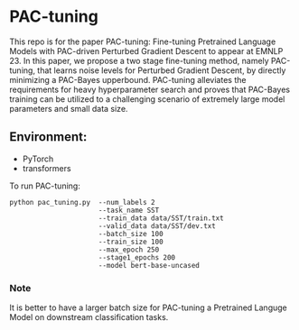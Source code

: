# PAC-tuning

This repo is for the paper PAC-tuning: Fine-tuning Pretrained Language Models with PAC-driven Perturbed Gradient Descent to appear at EMNLP 23. In this paper, we propose a two stage fine-tuning method, namely PAC-tuning, that learns noise levels for Perturbed Gradient Descent, by directly minimizing a PAC-Bayes upperbound. PAC-tuning alleviates the requirements for heavy hyperparameter search and proves that PAC-Bayes training can be utilized to a challenging scenario of extremely large model parameters and small data size.

## Environment:
* PyTorch  
* transformers

To run PAC-tuning:
```
python pac_tuning.py  --num_labels 2 
                      --task_name SST 
                      --train_data data/SST/train.txt  
                      --valid_data data/SST/dev.txt 
                      --batch_size 100 
                      --train_size 100 
                      --max_epoch 250 
                      --stage1_epochs 200
                      --model bert-base-uncased
```

### Note
It is better to have a larger batch size for PAC-tuning a Pretrained Languge Model on downstream classification tasks.